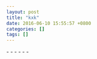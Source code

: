 ```yaml
---
layout: post
title: "kxk"
date: 2016-06-10 15:55:57 +0800
categories: []
tags: []
---
```



\- - - - - -
